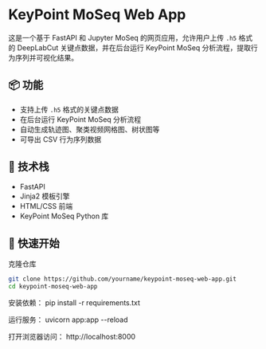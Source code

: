 # KeyPoint MoSeq Web App

这是一个基于 FastAPI 和 Jupyter MoSeq 的网页应用，允许用户上传 `.h5` 格式的 DeepLabCut 关键点数据，并在后台运行 KeyPoint MoSeq 分析流程，提取行为序列并可视化结果。

## 📦 功能

- 支持上传 `.h5` 格式的关键点数据
- 在后台运行 KeyPoint MoSeq 分析流程
- 自动生成轨迹图、聚类视频网格图、树状图等
- 可导出 CSV 行为序列数据

## 🧰 技术栈

- FastAPI
- Jinja2 模板引擎
- HTML/CSS 前端
- KeyPoint MoSeq Python 库

## 🚀 快速开始

 克隆仓库

   ```bash
   git clone https://github.com/yourname/keypoint-moseq-web-app.git
   cd keypoint-moseq-web-app
   ```
安装依赖：
pip install -r requirements.txt

运行服务：
uvicorn app:app --reload

打开浏览器访问：
http://localhost:8000